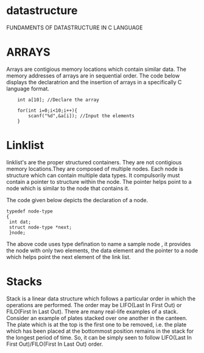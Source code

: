 # datastructure
FUNDAMENTS OF DATASTRUCTURE IN C LANGUAGE


 # ARRAYS

Arrays are contigious memory locations which contain similar data. The memory addresses of arrays are in sequential order.
The code below displays the declaratrion and the insertion of arrays in a specifically C language format.
```
	int a[10]; //Declare the array
	
	for(int i=0;i<10;i++){
		scanf("%d",&a[i]); //Input the elements
	} 
```
# Linklist

linklist's are the proper structured containers. They are not contigious memory locations.They are composed of multiple nodes. Each node is structure which can contain multiple data types. It compulsorily must contain a pointer to structure within the node. The pointer helps point to a node which is similar to the node that contains it.

The code given below depicts the declaration of a node.
```
typedef node-type
{
 int dat;
 struct node-type *next;
 }node;
 ```
 
The above code uses type defination to name a sample node , it provides the node with only two elements, the data element and the pointer to a node which helps point the next element of the link list.

# Stacks

Stack is a linear data structure which follows a particular order in which the operations are performed. The order may be LIFO(Last In First Out) or FILO(First In Last Out).
There are many real-life examples of a stack. Consider an example of plates stacked over one another in the canteen. The plate which is at the top is the first one to be removed, i.e. the plate which has been placed at the bottommost position remains in the stack for the longest period of time. So, it can be simply seen to follow LIFO(Last In First Out)/FILO(First In Last Out) order.




